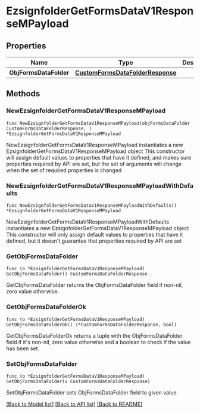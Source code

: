 # EzsignfolderGetFormsDataV1ResponseMPayload

## Properties

Name | Type | Description | Notes
------------ | ------------- | ------------- | -------------
**ObjFormsDataFolder** | [**CustomFormsDataFolderResponse**](CustomFormsDataFolderResponse.md) |  | 

## Methods

### NewEzsignfolderGetFormsDataV1ResponseMPayload

`func NewEzsignfolderGetFormsDataV1ResponseMPayload(objFormsDataFolder CustomFormsDataFolderResponse, ) *EzsignfolderGetFormsDataV1ResponseMPayload`

NewEzsignfolderGetFormsDataV1ResponseMPayload instantiates a new EzsignfolderGetFormsDataV1ResponseMPayload object
This constructor will assign default values to properties that have it defined,
and makes sure properties required by API are set, but the set of arguments
will change when the set of required properties is changed

### NewEzsignfolderGetFormsDataV1ResponseMPayloadWithDefaults

`func NewEzsignfolderGetFormsDataV1ResponseMPayloadWithDefaults() *EzsignfolderGetFormsDataV1ResponseMPayload`

NewEzsignfolderGetFormsDataV1ResponseMPayloadWithDefaults instantiates a new EzsignfolderGetFormsDataV1ResponseMPayload object
This constructor will only assign default values to properties that have it defined,
but it doesn't guarantee that properties required by API are set

### GetObjFormsDataFolder

`func (o *EzsignfolderGetFormsDataV1ResponseMPayload) GetObjFormsDataFolder() CustomFormsDataFolderResponse`

GetObjFormsDataFolder returns the ObjFormsDataFolder field if non-nil, zero value otherwise.

### GetObjFormsDataFolderOk

`func (o *EzsignfolderGetFormsDataV1ResponseMPayload) GetObjFormsDataFolderOk() (*CustomFormsDataFolderResponse, bool)`

GetObjFormsDataFolderOk returns a tuple with the ObjFormsDataFolder field if it's non-nil, zero value otherwise
and a boolean to check if the value has been set.

### SetObjFormsDataFolder

`func (o *EzsignfolderGetFormsDataV1ResponseMPayload) SetObjFormsDataFolder(v CustomFormsDataFolderResponse)`

SetObjFormsDataFolder sets ObjFormsDataFolder field to given value.



[[Back to Model list]](../README.md#documentation-for-models) [[Back to API list]](../README.md#documentation-for-api-endpoints) [[Back to README]](../README.md)


